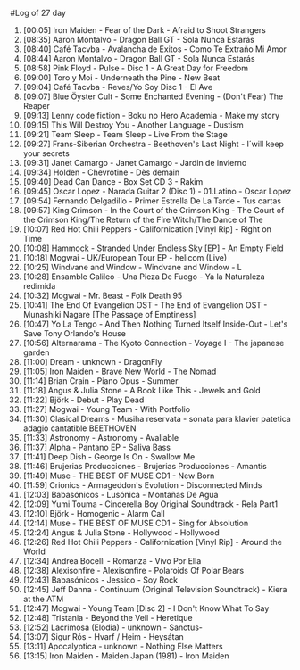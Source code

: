 #Log of 27 day

1. [00:05] Iron Maiden - Fear of the Dark - Afraid to Shoot Strangers
1. [08:35] Aaron Montalvo - Dragon Ball GT - Sola Nunca Estarás
1. [08:40] Café Tacvba - Avalancha de Exitos - Como Te Extraño Mi Amor
1. [08:44] Aaron Montalvo - Dragon Ball GT - Sola Nunca Estarás
1. [08:58] Pink Floyd - Pulse - Disc 1 - A Great Day for Freedom
1. [09:00] Toro y Moi - Underneath the Pine - New Beat
1. [09:04] Café Tacvba - Reves/Yo Soy Disc 1 - El Ave
1. [09:07] Blue Öyster Cult - Some Enchanted Evening - (Don't Fear) The Reaper
1. [09:13] Lenny code fiction - Boku no Hero Academia - Make my story
1. [09:15] This Will Destroy You - Another Language - Dustism
1. [09:21] Team Sleep - Team Sleep - Live From the Stage
1. [09:27] Frans-Siberian Orchestra - Beethoven's Last Night - I´will keep your secrets
1. [09:31] Janet Camargo - Janet Camargo - Jardin de invierno
1. [09:34] Holden - Chevrotine - Dès demain
1. [09:40] Dead Can Dance - Box Set CD 3 - Rakim
1. [09:45] Oscar Lopez - Narada Guitar 2 (Disc 1) - 01.Latino - Oscar Lopez
1. [09:54] Fernando Delgadillo - Primer Estrella De La Tarde - Tus cartas
1. [09:57] King Crimson - In the Court of the Crimson King - The Court of the Crimson King/The Return of the Fire Witch/The Dance of The
1. [10:07] Red Hot Chili Peppers - Californication [Vinyl Rip] - Right on Time
1. [10:08] Hammock - Stranded Under Endless Sky [EP] - An Empty Field
1. [10:18] Mogwai - UK/European Tour EP - helicom (Live)
1. [10:25] Windvane and Window - Windvane and Window - L
1. [10:28] Ensamble Galileo - Una Pieza De Fuego - Ya la Naturaleza redimida
1. [10:32] Mogwai - Mr. Beast - Folk Death 95
1. [10:41] The End Of Evangelion OST - The End of Evangelion OST - Munashiki Nagare [The Passage of Emptiness]
1. [10:47] Yo La Tengo - And Then Nothing Turned Itself Inside-Out - Let's Save Tony Orlando's House
1. [10:56] Alternarama - The Kyoto Connection - Voyage I - The japanese garden
1. [11:00] Dream - unknown - DragonFly
1. [11:05] Iron Maiden - Brave New World - The Nomad
1. [11:14] Brian Crain - Piano Opus - Summer
1. [11:18] Angus & Julia Stone - A Book Like This - Jewels and Gold
1. [11:22] Björk - Debut - Play Dead
1. [11:27] Mogwai - Young Team - With Portfolio
1. [11:30] Clasical Dreams - Musiha reservata - sonata para klavier patetica adagio cantatible BEETHOVEN
1. [11:33] Astronomy - Astronomy - Avaliable
1. [11:37] Alpha - Pantano EP - Saliva Bass
1. [11:41] Deep Dish - George Is On - Swallow Me
1. [11:46] Brujerias Producciones - Brujerias Producciones - Amantis
1. [11:49] Muse - THE BEST OF MUSE CD1 - New Born
1. [11:59] Crionics - Armageddon's Evolution - Disconnected Minds
1. [12:03] Babasónicos - Lusónica - Montañas De Agua
1. [12:09] Yumi Touma - Cinderella Boy Original Soundtrack - Rela Part1
1. [12:10] Björk - Homogenic - Alarm Call
1. [12:14] Muse - THE BEST OF MUSE CD1 - Sing for Absolution
1. [12:24] Angus & Julia Stone - Hollywood - Hollywood
1. [12:26] Red Hot Chili Peppers - Californication [Vinyl Rip] - Around the World
1. [12:34] Andrea Bocelli - Romanza - Vivo Por Ella
1. [12:38] Alexisonfire - Alexisonfire - Polaroids Of Polar Bears
1. [12:43] Babasónicos - Jessico - Soy Rock
1. [12:45] Jeff Danna - Continuum (Original Television Soundtrack) - Kiera at the ATM
1. [12:47] Mogwai - Young Team [Disc 2] - I Don't Know What To Say
1. [12:48] Tristania - Beyond the Veil - Heretique
1. [12:52] Lacrimosa (Elodia) - unknown - Sanctus-
1. [13:07] Sigur Rós - Hvarf / Heim - Heysátan
1. [13:11] Apocalyptica - unknown - Nothing Else Matters
1. [13:15] Iron Maiden - Maiden Japan (1981) - Iron Maiden
